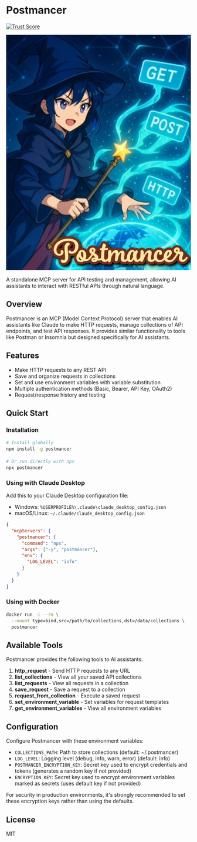 # Postmancer
[![Trust Score](https://archestra.ai/mcp-catalog/api/badge/quality/hijaz/postmancer)](https://archestra.ai/mcp-catalog/hijaz__postmancer)

![Postmancer](postmancer.jpg)

A standalone MCP server for API testing and management, allowing AI assistants to interact with RESTful APIs through natural language.

## Overview

Postmancer is an MCP (Model Context Protocol) server that enables AI assistants like Claude to make HTTP requests, manage collections of API endpoints, and test API responses. It provides similar functionality to tools like Postman or Insomnia but designed specifically for AI assistants.

## Features

- Make HTTP requests to any REST API
- Save and organize requests in collections
- Set and use environment variables with variable substitution
- Multiple authentication methods (Basic, Bearer, API Key, OAuth2)
- Request/response history and testing

## Quick Start

### Installation

```bash
# Install globally
npm install -g postmancer

# Or run directly with npx
npx postmancer
```

### Using with Claude Desktop

Add this to your Claude Desktop configuration file:
- Windows: `%USERPROFILE%\.claude\claude_desktop_config.json`
- macOS/Linux: `~/.claude/claude_desktop_config.json`

```json
{
  "mcpServers": {
    "postmancer": {
      "command": "npx",
      "args": ["-y", "postmancer"],
      "env": {
        "LOG_LEVEL": "info"
      }
    }
  }
}
```

### Using with Docker

```bash
docker run -i --rm \
  --mount type=bind,src=/path/to/collections,dst=/data/collections \
  postmancer
```

## Available Tools

Postmancer provides the following tools to AI assistants:

1. **http_request** - Send HTTP requests to any URL
2. **list_collections** - View all your saved API collections
3. **list_requests** - View all requests in a collection
4. **save_request** - Save a request to a collection
5. **request_from_collection** - Execute a saved request
6. **set_environment_variable** - Set variables for request templates
7. **get_environment_variables** - View all environment variables

## Configuration

Configure Postmancer with these environment variables:

- `COLLECTIONS_PATH`: Path to store collections (default: ~/.postmancer)
- `LOG_LEVEL`: Logging level (debug, info, warn, error) (default: info)
- `POSTMANCER_ENCRYPTION_KEY`: Secret key used to encrypt credentials and tokens (generates a random key if not provided)
- `ENCRYPTION_KEY`: Secret key used to encrypt environment variables marked as secrets (uses default key if not provided)

For security in production environments, it's strongly recommended to set these encryption keys rather than using the defaults.

## License

MIT